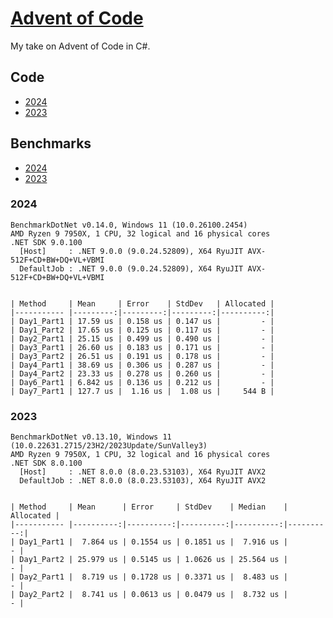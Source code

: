 # [Advent of Code](https://adventofcode.com)

My take on Advent of Code in C#.

## Code

- [2024](https://github.com/Sterbehilfe/AdventOfCode/tree/master/AdventOfCode/Year2024)
- [2023](https://github.com/Sterbehilfe/AdventOfCode/tree/master/AdventOfCode/Year2023)

## Benchmarks

- [2024](#2024)
- [2023](#2023)

### 2024

```
BenchmarkDotNet v0.14.0, Windows 11 (10.0.26100.2454)
AMD Ryzen 9 7950X, 1 CPU, 32 logical and 16 physical cores
.NET SDK 9.0.100
  [Host]     : .NET 9.0.0 (9.0.24.52809), X64 RyuJIT AVX-512F+CD+BW+DQ+VL+VBMI
  DefaultJob : .NET 9.0.0 (9.0.24.52809), X64 RyuJIT AVX-512F+CD+BW+DQ+VL+VBMI


| Method     | Mean     | Error    | StdDev   | Allocated |
|----------- |---------:|---------:|---------:|----------:|
| Day1_Part1 | 17.59 us | 0.158 us | 0.147 us |         - |
| Day1_Part2 | 17.65 us | 0.125 us | 0.117 us |         - |
| Day2_Part1 | 25.15 us | 0.499 us | 0.490 us |         - |
| Day3_Part1 | 26.60 us | 0.183 us | 0.171 us |         - |
| Day3_Part2 | 26.51 us | 0.191 us | 0.178 us |         - |
| Day4_Part1 | 38.69 us | 0.306 us | 0.287 us |         - |
| Day4_Part2 | 23.33 us | 0.278 us | 0.260 us |         - |
| Day6_Part1 | 6.842 us | 0.136 us | 0.212 us |         - |
| Day7_Part1 | 127.7 us |  1.16 us |  1.08 us |     544 B |
```

### 2023

```
BenchmarkDotNet v0.13.10, Windows 11 (10.0.22631.2715/23H2/2023Update/SunValley3)
AMD Ryzen 9 7950X, 1 CPU, 32 logical and 16 physical cores
.NET SDK 8.0.100
  [Host]     : .NET 8.0.0 (8.0.23.53103), X64 RyuJIT AVX2
  DefaultJob : .NET 8.0.0 (8.0.23.53103), X64 RyuJIT AVX2


| Method     | Mean      | Error     | StdDev    | Median    | Allocated |
|----------- |----------:|----------:|----------:|----------:|----------:|
| Day1_Part1 |  7.864 us | 0.1554 us | 0.1851 us |  7.916 us |         - |
| Day1_Part2 | 25.979 us | 0.5145 us | 1.0626 us | 25.564 us |         - |
| Day2_Part1 |  8.719 us | 0.1728 us | 0.3371 us |  8.483 us |         - |
| Day2_Part2 |  8.741 us | 0.0613 us | 0.0479 us |  8.732 us |         - |
```
